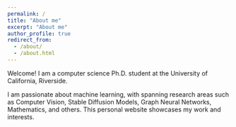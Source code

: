 ```yaml
---
permalink: /
title: "About me"
excerpt: "About me"
author_profile: true
redirect_from: 
  - /about/
  - /about.html
---
```


Welcome! I am a computer science Ph.D. student at the University of California, Riverside.

I am passionate about machine learning, with spanning research areas such as Computer Vision, Stable Diffusion Models, Graph Neural Networks,  Mathematics, and others. This personal website showcases my work and interests.




